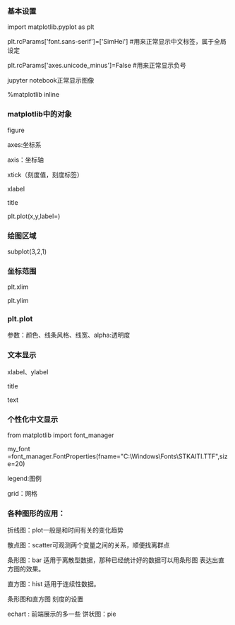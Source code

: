 ﻿### 基本设置

import matplotlib.pyplot as plt

plt.rcParams['font.sans-serif']=['SimHei'] #用来正常显示中文标签，属于全局设定

plt.rcParams['axes.unicode_minus']=False #用来正常显示负号

jupyter notebook正常显示图像

%matplotlib inline

###  matplotlib中的对象

figure

axes:坐标系

axis：坐标轴

xtick（刻度值，刻度标签）

xlabel

title

plt.plot(x,y,label=)

### 绘图区域

subplot(3,2,1)

### 坐标范围

plt.xlim

plt.ylim

### plt.plot

参数：颜色、线条风格、线宽、alpha:透明度

### 文本显示

xlabel、ylabel

title

text

### 个性化中文显示

from matplotlib import font_manager

my_font =font_manager.FontProperties(fname="C:\Windows\Fonts\STKAITI.TTF",size=20)

legend:图例

grid：网格

### 各种图形的应用：

折线图：plot一般是和时间有关的变化趋势

散点图：scatter可观测两个变量之间的关系，顺便找离群点

条形图：bar  适用于离散型数据，那种已经统计好的数据可以用条形图 表达出直方图的效果。

直方图：hist 适用于连续性数据。

条形图和直方图  刻度的设置  

echart : 前端展示的多一些
饼状图：pie
